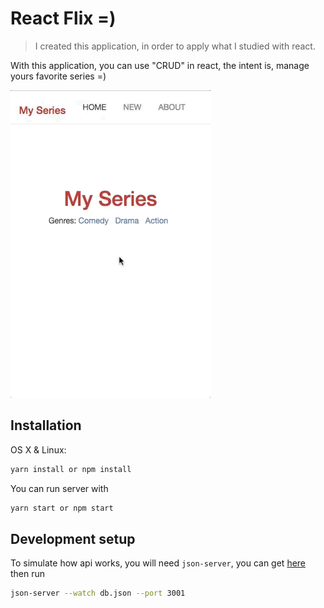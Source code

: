 # React Flix =)
> I created this application, in order to apply what I studied with react.

With this application, you can use "CRUD" in react, the intent is, manage yours favorite series =)

![](mySeries.gif)

## Installation

OS X & Linux:

```sh
yarn install or npm install
```

You can run server with
```sh
yarn start or npm start
```

## Development setup

To simulate how api works, you will need ```json-server```, you can get [here](https://github.com/typicode/json-server)
then run
```sh
json-server --watch db.json --port 3001
```

